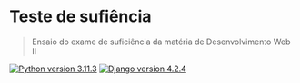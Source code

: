 # Teste de sufiência 
> Ensaio do exame de suficiência da matéria de Desenvolvimento Web II


[![Python version 3.11.3][python-badge]][python-url]
[![Django version 4.2.4][django-badge]][django-url]

[python-badge]: https://badgen.net/badge/Python/3.11.3/blue
[python-url]: https://www.python.org/
[django-badge]: https://badgen.net/badge/Django/4.2.4/purple
[django-url]: https://www.djangoproject.com/
